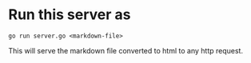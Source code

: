# Run this server as 

```
go run server.go <markdown-file>
```

This will serve the markdown file converted to html to any http request.
